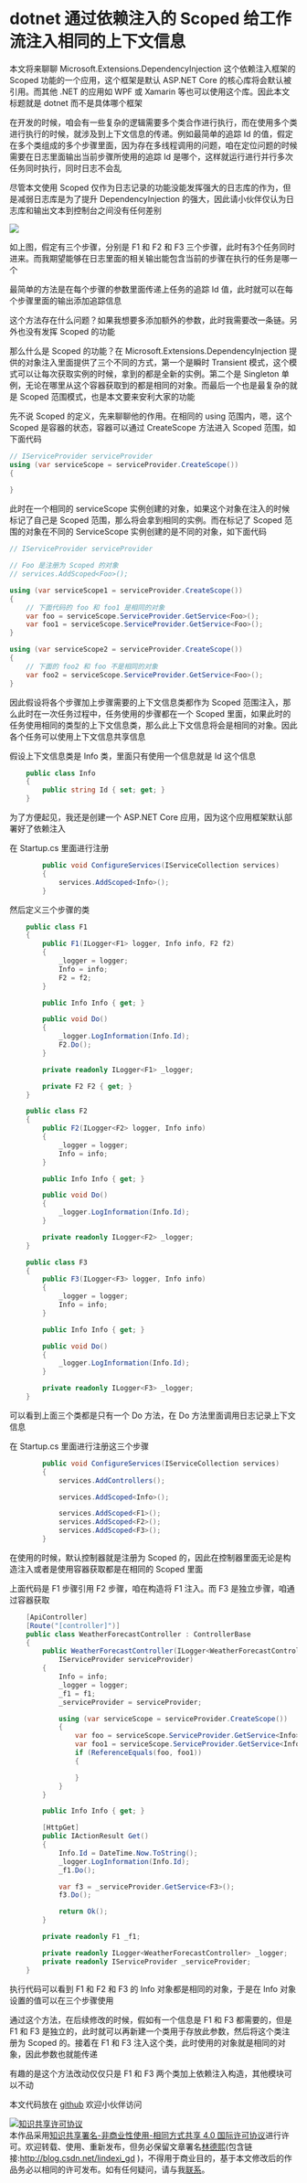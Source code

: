 # dotnet 通过依赖注入的 Scoped 给工作流注入相同的上下文信息

本文将来聊聊 Microsoft.Extensions.DependencyInjection 这个依赖注入框架的 Scoped 功能的一个应用，这个框架是默认 ASP.NET Core 的核心库将会默认被引用。而其他 .NET 的应用如 WPF 或 Xamarin 等也可以使用这个库。因此本文标题就是 dotnet 而不是具体哪个框架

在开发的时候，咱会有一些复杂的逻辑需要多个类合作进行执行，而在使用多个类进行执行的时候，就涉及到上下文信息的传递。例如最简单的追踪 Id 的值，假定在多个类组成的多个步骤里面，因为存在多线程调用的问题，咱在定位问题的时候需要在日志里面输出当前步骤所使用的追踪 Id 是哪个，这样就运行进行并行多次任务同时执行，同时日志不会乱

<!--more-->
<!-- CreateTime:7/7/2020 2:53:44 PM -->

<!-- 发布 -->

尽管本文使用 Scoped 仅作为日志记录的功能没能发挥强大的日志库的作为，但是减弱日志库是为了提升 DependencyInjection 的强大，因此请小伙伴仅认为日志库和输出文本到控制台之间没有任何差别

<!-- ![](image/dotnet 通过依赖注入的 Scoped 给工作流注入相同的上下文信息/dotnet 通过依赖注入的 Scoped 给工作流注入相同的上下文信息0.png) -->

![](http://image.acmx.xyz/lindexi%2F2020771455267861.jpg)

如上图，假定有三个步骤，分别是 F1 和 F2 和 F3 三个步骤，此时有3个任务同时进来。而我期望能够在日志里面的相关输出能包含当前的步骤在执行的任务是哪一个

最简单的方法是在每个步骤的参数里面传递上任务的追踪 Id 值，此时就可以在每个步骤里面的输出添加追踪信息

这个方法存在什么问题？如果我想要多添加额外的参数，此时我需要改一条链。另外也没有发挥 Scoped 的功能

那么什么是 Scoped 的功能？在 Microsoft.Extensions.DependencyInjection 提供的对象注入里面提供了三个不同的方式，第一个是瞬时 Transient 模式，这个模式可以让每次获取实例的时候，拿到的都是全新的实例。第二个是 Singleton 单例，无论在哪里从这个容器获取到的都是相同的对象。而最后一个也是最复杂的就是 Scoped 范围模式，也是本文要来安利大家的功能

先不说 Scoped 的定义，先来聊聊他的作用。在相同的 using 范围内，嗯，这个 Scoped 是容器的状态，容器可以通过 CreateScope 方法进入 Scoped 范围，如下面代码

```csharp
// IServiceProvider serviceProvider
using (var serviceScope = serviceProvider.CreateScope())
{
    
}
```

此时在一个相同的 serviceScope 实例创建的对象，如果这个对象在注入的时候标记了自己是 Scoped 范围，那么将会拿到相同的实例。而在标记了 Scoped 范围的对象在不同的 ServiceScope 实例创建的是不同的对象，如下面代码

```csharp
// IServiceProvider serviceProvider

// Foo 是注册为 Scoped 的对象
// services.AddScoped<Foo>();

using (var serviceScope1 = serviceProvider.CreateScope())
{
	// 下面代码的 foo 和 foo1 是相同的对象
    var foo = serviceScope.ServiceProvider.GetService<Foo>();
    var foo1 = serviceScope.ServiceProvider.GetService<Foo>();
}

using (var serviceScope2 = serviceProvider.CreateScope())
{
	// 下面的 foo2 和 foo 不是相同的对象
    var foo2 = serviceScope.ServiceProvider.GetService<Foo>();
}
```

因此假设将各个步骤加上步骤需要的上下文信息类都作为 Scoped 范围注入，那么此时在一次任务过程中，任务使用的步骤都在一个 Scoped 里面，如果此时的任务使用相同的类型的上下文信息类，那么此上下文信息将会是相同的对象。因此各个任务可以使用上下文信息共享信息

假设上下文信息类是 Info 类，里面只有使用一个信息就是 Id 这个信息

```csharp
    public class Info
    {
        public string Id { set; get; }
    }
```

为了方便起见，我还是创建一个 ASP.NET Core 应用，因为这个应用框架默认部署好了依赖注入

在 Startup.cs 里面进行注册

```csharp
        public void ConfigureServices(IServiceCollection services)
        {
            services.AddScoped<Info>();
        }
```

然后定义三个步骤的类

```csharp
    public class F1
    {
        public F1(ILogger<F1> logger, Info info, F2 f2)
        {
            _logger = logger;
            Info = info;
            F2 = f2;
        }

        public Info Info { get; }

        public void Do()
        {
            _logger.LogInformation(Info.Id);
            F2.Do();
        }

        private readonly ILogger<F1> _logger;

        private F2 F2 { get; }
    }

    public class F2
    {
        public F2(ILogger<F2> logger, Info info)
        {
            _logger = logger;
            Info = info;
        }

        public Info Info { get; }

        public void Do()
        {
            _logger.LogInformation(Info.Id);
        }

        private readonly ILogger<F2> _logger;
    }

    public class F3
    {
        public F3(ILogger<F3> logger, Info info)
        {
            _logger = logger;
            Info = info;
        }

        public Info Info { get; }

        public void Do()
        {
            _logger.LogInformation(Info.Id);
        }

        private readonly ILogger<F3> _logger;
    }
```

可以看到上面三个类都是只有一个 Do 方法，在 Do 方法里面调用日志记录上下文信息

在 Startup.cs 里面进行注册这三个步骤

```csharp
        public void ConfigureServices(IServiceCollection services)
        {
            services.AddControllers();

            services.AddScoped<Info>();

            services.AddScoped<F1>();
            services.AddScoped<F2>();
            services.AddScoped<F3>();
        }
```

在使用的时候，默认控制器就是注册为 Scoped 的，因此在控制器里面无论是构造注入或者是使用容器获取都是在相同的 Scoped 里面

上面代码是 F1 步骤引用 F2 步骤，咱在构造将 F1 注入。而 F3 是独立步骤，咱通过容器获取

```csharp
    [ApiController]
    [Route("[controller]")]
    public class WeatherForecastController : ControllerBase
    {
        public WeatherForecastController(ILogger<WeatherForecastController> logger, F1 f1, Info info,
            IServiceProvider serviceProvider)
        {
            Info = info;
            _logger = logger;
            _f1 = f1;
            _serviceProvider = serviceProvider;

            using (var serviceScope = serviceProvider.CreateScope())
            {
                var foo = serviceScope.ServiceProvider.GetService<Info>();
                var foo1 = serviceScope.ServiceProvider.GetService<Info>();
                if (ReferenceEquals(foo, foo1))
                {

                }
            }
        }

        public Info Info { get; }

        [HttpGet]
        public IActionResult Get()
        {
            Info.Id = DateTime.Now.ToString();
            _logger.LogInformation(Info.Id);
            _f1.Do();

            var f3 = _serviceProvider.GetService<F3>();
            f3.Do();

            return Ok();
        }

        private readonly F1 _f1;

        private readonly ILogger<WeatherForecastController> _logger;
        private readonly IServiceProvider _serviceProvider;
    }
```

执行代码可以看到 F1 和 F2 和 F3 的 Info 对象都是相同的对象，于是在 Info 对象设置的值可以在三个步骤使用

通过这个方法，在后续修改的时候，假如有一个信息是 F1 和 F3 都需要的，但是 F1 和 F3 是独立的，此时就可以再新建一个类用于存放此参数，然后将这个类注册为 Scoped 的。接着在 F1 和 F3 注入这个类，此时使用的对象就是相同的对象，因此参数也就能传递

有趣的是这个方法改动仅仅只是 F1 和 F3 两个类加上依赖注入构造，其他模块可以不动

本文代码放在 [github](https://github.com/lindexi/lindexi_gd/tree/9fb0b0aa1d6836e5ca652cc36f56900243c76bf8/YuqerejearniLearjiwhurhemcacemke) 欢迎小伙伴访问

<a rel="license" href="http://creativecommons.org/licenses/by-nc-sa/4.0/"><img alt="知识共享许可协议" style="border-width:0" src="https://i.creativecommons.org/l/by-nc-sa/4.0/88x31.png" /></a><br />本作品采用<a rel="license" href="http://creativecommons.org/licenses/by-nc-sa/4.0/">知识共享署名-非商业性使用-相同方式共享 4.0 国际许可协议</a>进行许可。欢迎转载、使用、重新发布，但务必保留文章署名[林德熙](http://blog.csdn.net/lindexi_gd)(包含链接:http://blog.csdn.net/lindexi_gd )，不得用于商业目的，基于本文修改后的作品务必以相同的许可发布。如有任何疑问，请与我[联系](mailto:lindexi_gd@163.com)。
